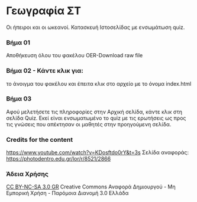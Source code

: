 # Γεωγραφία ΣΤ 
Οι ήπειροι και οι ωκεανοί. 
Κατασκευή Ιστοσελίδας με ενσωμάτωση quiz.

### Βήμα 01
Αποθήκευση όλου του φακέλου OER-Download raw file
### Βήμα 02 - Κάντε κλικ για:
το άνοιγμα του φακέλου και έπειτα κλικ στο αρχείο με το όνομα index.html
### Βήμα 03
Αφού μελετήσετε τις πληροφορίες στην Αρχική σελίδα, κάντε κλικ στη σελίδα Quiz.
Εκεί είναι ενσωματωμένο το quiz με τις ερωτήσεις ως προς τις γνώσεις που απέκτησαν οι μαθητές στην προηγούμενη σελίδα.
### Credits for the content
https://www.youtube.com/watch?v=KDosftdo0rY&t=3s
Σελίδα αναφοράς: https://photodentro.edu.gr/lor/r/8521/2866 

### Άδεια Χρήσης
[CC BY-NC-SA 3.0 GR](https://creativecommons.org/licenses/by/3.0/deed.el) 
Creative Commons Αναφορά Δημιουργού - Μη Εμπορική Χρήση - Παρόμοια Διανομή 3.0 Ελλάδα
